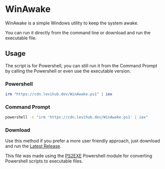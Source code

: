 # WinAwake
WinAwake is a simple Windows utility to keep the system awake.

You can run it directly from the command line or download and run the executable file.

## Usage
The script is for Powershell, you can still run it from the Command Prompt by calling the Powershell or even use the executable version.

### Powershell
```ps1
irm "https://cdn.levihub.dev/WinAwake.ps1" | iex
```

### Command Prompt
```bat
powershell -c "irm 'https://cdn.levihub.dev/WinAwake.ps1' | iex"
```

### Download
Use this method if you prefer a more user friendly approach, just download and run the [Latest Release](https://cdn.levihub.dev/WinAwake.exe).

This file was made using the [PS2EXE](https://github.com/MScholtes/PS2EXE) Powershell module for converting Powershell scripts to executable files.